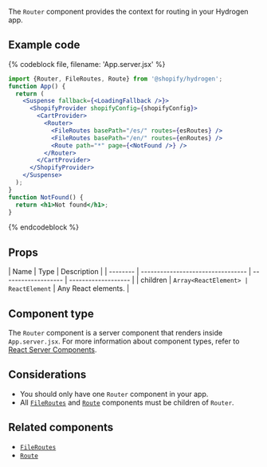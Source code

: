 <!-- This file is generated from source code in the Shopify/hydrogen repo. Edit the files in /packages/hydrogen/src/components/Image and run 'yarn generate-docs' at the root of this repo. For more information, refer to https://github.com/Shopify/shopify-dev/blob/main/content/internal/operations/reference-docs/hydrogen.md. -->

The `Router` component provides the context for routing in your Hydrogen app.

## Example code

{% codeblock file, filename: 'App.server.jsx' %}

```jsx
import {Router, FileRoutes, Route} from '@shopify/hydrogen';
function App() {
  return (
    <Suspense fallback={<LoadingFallback />}>
      <ShopifyProvider shopifyConfig={shopifyConfig}>
        <CartProvider>
          <Router>
            <FileRoutes basePath="/es/" routes={esRoutes} />
            <FileRoutes basePath="/en/" routes={enRoutes} />
            <Route path="*" page={<NotFound />} />
          </Router>
        </CartProvider>
      </ShopifyProvider>
    </Suspense>
  );
}
function NotFound() {
  return <h1>Not found</h1>;
}
```

{% endcodeblock %}

## Props

| Name     | Type                              | Description         |
| -------- | --------------------------------- | ------------------- | ------------------- |
| children | <code>Array&#60;ReactElement&#62; | ReactElement</code> | Any React elements. |

## Component type

The `Router` component is a server component that renders inside `App.server.jsx`. For more information about component types, refer to [React Server Components](/custom-storefronts/hydrogen/framework/react-server-components).

## Considerations

- You should only have one `Router` component in your app.
- All [`FileRoutes`](/api/hydrogen/components/framework/fileroutes) and [`Route`](/api/hydrogen/components/framework/route) components must be children of `Router`.

## Related components

- [`FileRoutes`](/api/hydrogen/components/framework/fileroutes)
- [`Route`](/api/hydrogen/components/framework/route)
